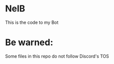 # NelB
This is the code to my Bot

# Be warned:
Some files in this repo do not follow Discord's TOS

